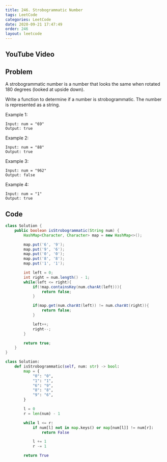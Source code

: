 ```yaml
---
title: 246. Strobogrammatic Number
tags: LeetCode
categories: LeetCode
date: 2020-09-21 17:47:49
order: 246
layout: leetcode
---
```


## YouTube Video

## Problem

A strobogrammatic number is a number that looks the same when rotated 180 degrees (looked at upside down).

Write a function to determine if a number is strobogrammatic. The number is represented as a string.

Example 1:

```
Input: num = "69"
Output: true
```

Example 2:

```
Input: num = "88"
Output: true
```

Example 3:

```
Input: num = "962"
Output: false
```

Example 4:

```
Input: num = "1"
Output: true
```

## Code

```java
class Solution {
    public boolean isStrobogrammatic(String num) {
        HashMap<Character, Character> map = new HashMap<>();

        map.put('6', '9');
        map.put('9', '6');
        map.put('0', '0');
        map.put('8', '8');
        map.put('1', '1');

        int left = 0;
        int right = num.length() - 1;
        while(left <= right){
            if(!map.containsKey(num.charAt(left))){
                return false;
            }

            if(map.get(num.charAt(left)) != num.charAt(right)){
                return false;
            }

            left++;
            right--;
        }

        return true;
    }
}
```

```python
class Solution:
    def isStrobogrammatic(self, num: str) -> bool:
        map = {
            "0": "0",
            "1": "1",
            "6": "9",
            "8": "8",
            "9": "6",
        }

        l = 0
        r = len(num) - 1

        while l <= r:
            if num[l] not in map.keys() or map[num[l]] != num[r]:
                return False

            l += 1
            r -= 1

        return True
```
